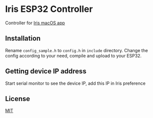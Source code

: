 # Iris ESP32 Controller
Controller for [Iris macOS app](https://github.com/blacklizard/Iris)

## Installation
Rename `config_sample.h` to `config.h` in `include` directory. Change the config according to your need, compile and upload to your ESP32.

## Getting device IP address
Start serial monitor to see the device IP, add this IP in Iris preference

## License
[MIT](LICENSE)